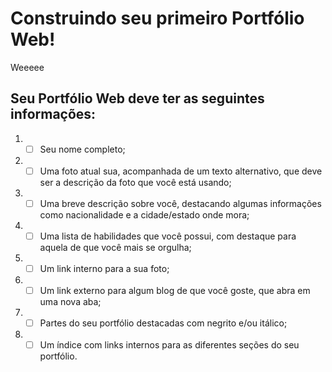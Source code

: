# Construindo seu primeiro Portfólio Web!
Weeeee

## Seu Portfólio Web deve ter as seguintes informações:
1. - [ ] Seu nome completo;

2. - [ ] Uma foto atual sua, acompanhada de um texto alternativo, que deve ser a descrição da foto que você está usando;

3. - [ ] Uma breve descrição sobre você, destacando algumas informações como nacionalidade e a cidade/estado onde mora;

4. - [ ] Uma lista de habilidades que você possui, com destaque para aquela de que você mais se orgulha;

5. - [ ] Um link interno para a sua foto;

6. - [ ] Um link externo para algum blog de que você goste, que abra em uma nova aba;

7. - [ ] Partes do seu portfólio destacadas com negrito e/ou itálico;

8. - [ ] Um índice com links internos para as diferentes seções do seu portfólio.